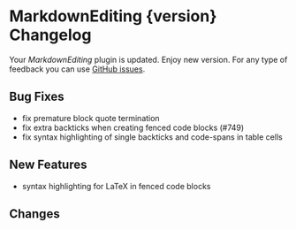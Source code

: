 # MarkdownEditing {version} Changelog

Your _MarkdownEditing_ plugin is updated. Enjoy new version. For any type of
feedback you can use [GitHub issues][issues].

## Bug Fixes

- fix premature block quote termination
- fix extra backticks when creating fenced code blocks (#749)
- fix syntax highlighting of single backticks and code-spans in table cells

## New Features

- syntax highlighting for LaTeX in fenced code blocks

## Changes

[issues]: https://github.com/SublimeText-Markdown/MarkdownEditing/issues
